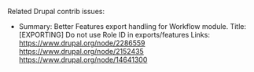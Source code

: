 Related Drupal contrib issues:

 - Summary: Better Features export handling for Workflow module.
   Title: [EXPORTING] Do not use Role ID in exports/features
   Links:
    https://www.drupal.org/node/2286559
    https://www.drupal.org/node/2152435
    https://www.drupal.org/node/14641300
